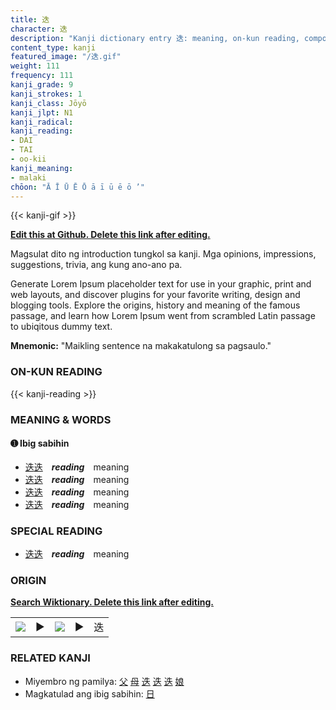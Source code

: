 ```yaml
---
title: 迭
character: 迭
description: "Kanji dictionary entry 迭: meaning, on-kun reading, compounds, origin, related kanji"
content_type: kanji
featured_image: "/迭.gif"
weight: 111
frequency: 111
kanji_grade: 9
kanji_strokes: 1
kanji_class: Jōyō
kanji_jlpt: N1
kanji_radical: 
kanji_reading: 
- DAI
- TAI
- oo-kii
kanji_meaning:
- malaki
chōon: "Ā Ī Ū Ē Ō ā ī ū ē ō ’"
---
```

[//]: # (Don't edit the line below. Kanji animated GIF code is automatically generated.)
{{< kanji-gif >}}

[//]: # (Edit below this line.)

**[Edit this at Github. Delete this link after editing.](https://github.com/tim0g/tim/tree/main/content/kanji/迭/index.md)**

Magsulat dito ng introduction tungkol sa kanji. Mga opinions, impressions, suggestions, trivia, ang kung ano-ano pa.

Generate Lorem Ipsum placeholder text for use in your graphic, print and web layouts, and discover plugins for your favorite writing, design and blogging tools. Explore the origins, history and meaning of the famous passage, and learn how Lorem Ipsum went from scrambled Latin passage to ubiqitous dummy text.
 
**Mnemonic:** "Maikling sentence na makakatulong sa pagsaulo."

### ON-KUN READING

[//]: # (Don't edit the line below. ON-KUN READING code is automatically generated.)
{{< kanji-reading >}}

### MEANING & WORDS

#### ➊ **Ibig sabihin**
  - [迭](../迭)[迭](../迭)　***reading***　meaning
  - [迭](../迭)[迭](../迭)　***reading***　meaning
  - [迭](../迭)[迭](../迭)　***reading***　meaning
  - [迭](../迭)[迭](../迭)　***reading***　meaning

### SPECIAL READING
  - [迭](../迭)[迭](../迭)　***reading***　meaning

### ORIGIN

**[Search Wiktionary. Delete this link after editing.](https://wiktionary.org/wiki/迭)**
<table class="kanji-table"><tr><td>
<img src="60px-迭-bronze.svg.png">
</td><td>▶</td><td>
<img src="60px-迭-oracle.svg.png">
</td><td>▶</td>
<td class="kanji-origin">迭</td>
</tr></table>

### RELATED KANJI
- Miyembro ng pamilya: [父](../父) [母](../母) [迭](../迭) [迭](../迭) [迭](../迭) [娘](../娘)
- Magkatulad ang ibig sabihin: [日](../日)
